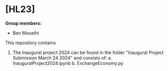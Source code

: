 # \[HL23\]

**Group members:**
- Ben Mouelhi

This repository contains  
1. The Inaugural project 2024 can be found in the folder "Inaugural Project Submission March 24 2024" and consists of: 
	a. InauguralProject2024.ipynb
	b. ExchangeEconomy.py

